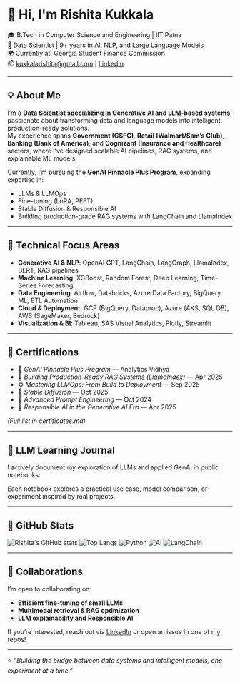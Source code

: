 # 👋 Hi, I'm Rishita Kukkala  
🎓 B.Tech in Computer Science and Engineering | IIT Patna  
💼 Data Scientist | 9+ years in AI, NLP, and Large Language Models  
🌍 Currently at: Georgia Student Finance Commission  
📫 kukkalarishita@gmail.com | [LinkedIn](https://linkedin.com/in/rishita-k-32977385)

---

## 💡 About Me
I’m a **Data Scientist specializing in Generative AI and LLM-based systems**, passionate about transforming data and language models into intelligent, production-ready solutions.  
My experience spans **Government (GSFC)**, **Retail (Walmart/Sam’s Club)**, **Banking (Bank of America)**, and **Cognizant (Insurance and Healthcare)** sectors, where I’ve designed scalable AI pipelines, RAG systems, and explainable ML models.

Currently, I’m pursuing the **GenAI Pinnacle Plus Program**, expanding expertise in:
- LLMs & LLMOps  
- Fine-tuning (LoRA, PEFT)  
- Stable Diffusion & Responsible AI  
- Building production-grade RAG systems with LangChain and LlamaIndex  

---

## 🧠 Technical Focus Areas
- **Generative AI & NLP**: OpenAI GPT, LangChain, LangGraph, LlamaIndex, BERT, RAG pipelines  
- **Machine Learning**: XGBoost, Random Forest, Deep Learning, Time-Series Forecasting  
- **Data Engineering**: Airflow, Databricks, Azure Data Factory, BigQuery ML, ETL Automation  
- **Cloud & Deployment**: GCP (BigQuery, Dataproc), Azure (AKS, SQL DB), AWS (SageMaker, Bedrock)  
- **Visualization & BI**: Tableau, SAS Visual Analytics, Plotly, Streamlit  

---

## 🧩 Certifications
- 🧠 *GenAI Pinnacle Plus Program* — Analytics Vidhya  
- 🦙 *Building Production-Ready RAG Systems (LlamaIndex)* — Apr 2025  
- ⚙️ *Mastering LLMOps: From Build to Deployment* — Sep 2025  
- 🎨 *Stable Diffusion* — Oct 2025  
- 🧮 *Advanced Prompt Engineering* — Oct 2024  
- 🧰 *Responsible AI in the Generative AI Era* — Apr 2025  

*(Full list in certificates.md)*

---

## 📘 LLM Learning Journal
I actively document my exploration of LLMs and applied GenAI in public notebooks:

Each notebook explores a practical use case, model comparison, or experiment inspired by real projects.

---

## 🧩 GitHub Stats

![Rishita's GitHub stats](https://github-readme-stats.vercel.app/api?username=rk2100994&show_icons=true&theme=radical)
![Top Langs](https://github-readme-stats.vercel.app/api/top-langs/?username=rk2100994&layout=compact&theme=radical&hide=c++,html,java,css&langs_count=6)
![Python](https://img.shields.io/badge/Code-Python-blue?logo=python&logoColor=white)
![AI](https://img.shields.io/badge/Focus-GenerativeAI-orange?logo=openai)
![LangChain](https://img.shields.io/badge/Framework-LangChain-brightgreen)


---

## 🤝 Collaborations
I’m open to collaborating on:
- **Efficient fine-tuning of small LLMs**
- **Multimodal retrieval & RAG optimization**
- **LLM explainability and Responsible AI**

If you’re interested, reach out via [LinkedIn](https://linkedin.com/in/rishita-k-32977385) or open an issue in one of my repos!

---

⭐ *“Building the bridge between data systems and intelligent models, one experiment at a time.”*
